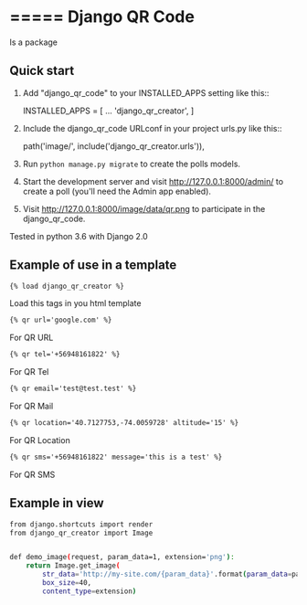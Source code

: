 =====
Django QR Code
=====

Is a package

Quick start
-----------

1. Add "django_qr_code" to your INSTALLED_APPS setting like this::

    INSTALLED_APPS = [
        ...
        'django_qr_creator',
    ]

2. Include the django_qr_code URLconf in your project urls.py like this::

    path('image/', include('django_qr_creator.urls')),

3. Run `python manage.py migrate` to create the polls models.

4. Start the development server and visit http://127.0.0.1:8000/admin/
   to create a poll (you'll need the Admin app enabled).

5. Visit http://127.0.0.1:8000/image/data/qr.png to participate in the django_qr_code.

Tested in python 3.6 with Django 2.0

Example of use in a template
----------------------------
```html
{% load django_qr_creator %}

```
Load this tags in you html template

```html
{% qr url='google.com' %}
```

For QR URL

```html
{% qr tel='+56948161822' %}
```

For QR Tel

```html
{% qr email='test@test.test' %}
```

For QR Mail

```html
{% qr location='40.7127753,-74.0059728' altitude='15' %}
```

For QR Location

```html
{% qr sms='+56948161822' message='this is a test' %}
```

For QR SMS

Example in view
---------------

```bash
from django.shortcuts import render
from django_qr_creator import Image


def demo_image(request, param_data=1, extension='png'):
    return Image.get_image(
        str_data='http://my-site.com/{param_data}'.format(param_data=param_data),
        box_size=40,
        content_type=extension)
```
